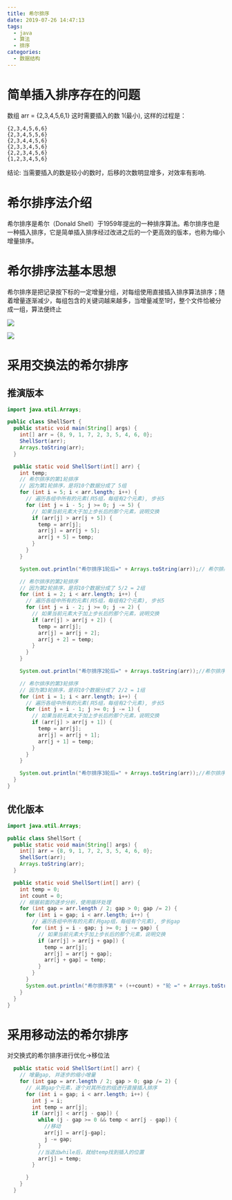 ```yaml
---
title: 希尔排序
date: 2019-07-26 14:47:13
tags: 
  - java
  - 算法
  - 排序
categories:
  - 数据结构
---
```



# 简单插入排序存在的问题
数组 arr = {2,3,4,5,6,1} 这时需要插入的数 1(最小), 这样的过程是：
```
{2,3,4,5,6,6}
{2,3,4,5,5,6}
{2,3,4,4,5,6}
{2,3,3,4,5,6}
{2,2,3,4,5,6}
{1,2,3,4,5,6}
```
结论: 当需要插入的数是较小的数时，后移的次数明显增多，对效率有影响.

# 希尔排序法介绍

希尔排序是希尔（Donald Shell）于1959年提出的一种排序算法。希尔排序也是一种插入排序，它是简单插入排序经过改进之后的一个更高效的版本，也称为缩小增量排序。

# 希尔排序法基本思想

希尔排序是把记录按下标的一定增量分组，对每组使用直接插入排序算法排序；随着增量逐渐减少，每组包含的关键词越来越多，当增量减至1时，整个文件恰被分成一组，算法便终止


![](https://shoukailiang-blog.oss-cn-hangzhou.aliyuncs.com/article/202211281520454.png)

![](https://shoukailiang-blog.oss-cn-hangzhou.aliyuncs.com/article/202211281520501.png)

# 采用交换法的希尔排序
## 推演版本
```java
import java.util.Arrays;

public class ShellSort {
  public static void main(String[] args) {
    int[] arr = {8, 9, 1, 7, 2, 3, 5, 4, 6, 0};
    ShellSort(arr);
    Arrays.toString(arr);
  }

  public static void ShellSort(int[] arr) {
    int temp;
    // 希尔排序的第1轮排序
    // 因为第1轮排序，是将10个数据分成了 5组
    for (int i = 5; i < arr.length; i++) {
      // 遍历各组中所有的元素(共5组，每组有2个元素), 步长5
      for (int j = i - 5; j >= 0; j -= 5) {
        // 如果当前元素大于加上步长后的那个元素，说明交换
        if (arr[j] > arr[j + 5]) {
          temp = arr[j];
          arr[j] = arr[j + 5];
          arr[j + 5] = temp;
        }
      }
    }

    System.out.println("希尔排序1轮后=" + Arrays.toString(arr));// 希尔排序1轮后=[3, 5, 1, 6, 0, 8, 9, 4, 7, 2]

    // 希尔排序的第2轮排序
    // 因为第2轮排序，是将10个数据分成了 5/2 = 2组
    for (int i = 2; i < arr.length; i++) {
      // 遍历各组中所有的元素(共5组，每组有2个元素), 步长5
      for (int j = i - 2; j >= 0; j -= 2) {
        // 如果当前元素大于加上步长后的那个元素，说明交换
        if (arr[j] > arr[j + 2]) {
          temp = arr[j];
          arr[j] = arr[j + 2];
          arr[j + 2] = temp;
        }
      }
    }

    System.out.println("希尔排序2轮后=" + Arrays.toString(arr));//希尔排序2轮后=[0, 2, 1, 4, 3, 5, 7, 6, 9, 8]

    // 希尔排序的第3轮排序
    // 因为第3轮排序，是将10个数据分成了 2/2 = 1组
    for (int i = 1; i < arr.length; i++) {
      // 遍历各组中所有的元素(共5组，每组有2个元素), 步长5
      for (int j = i - 1; j >= 0; j -= 1) {
        // 如果当前元素大于加上步长后的那个元素，说明交换
        if (arr[j] > arr[j + 1]) {
          temp = arr[j];
          arr[j] = arr[j + 1];
          arr[j + 1] = temp;
        }
      }
    }

    System.out.println("希尔排序3轮后=" + Arrays.toString(arr));//希尔排序3轮后=[0, 1, 2, 3, 4, 5, 6, 7, 8, 9]
  }
}

```
## 优化版本
```java
import java.util.Arrays;

public class ShellSort {
  public static void main(String[] args) {
    int[] arr = {8, 9, 1, 7, 2, 3, 5, 4, 6, 0};
    ShellSort(arr);
    Arrays.toString(arr);
  }

  public static void ShellSort(int[] arr) {
    int temp = 0;
    int count = 0;
    // 根据前面的逐步分析，使用循环处理
    for (int gap = arr.length / 2; gap > 0; gap /= 2) {
      for (int i = gap; i < arr.length; i++) {
        // 遍历各组中所有的元素(共gap组，每组有个元素), 步长gap
        for (int j = i - gap; j >= 0; j -= gap) {
          // 如果当前元素大于加上步长后的那个元素，说明交换
          if (arr[j] > arr[j + gap]) {
            temp = arr[j];
            arr[j] = arr[j + gap];
            arr[j + gap] = temp;
          }
        }
      }
      System.out.println("希尔排序第" + (++count) + "轮 =" + Arrays.toString(arr));
    }
  }
}

```
# 采用移动法的希尔排序
对交换式的希尔排序进行优化->移位法
```java
  public static void ShellSort(int[] arr) {
    // 增量gap, 并逐步的缩小增量
    for (int gap = arr.length / 2; gap > 0; gap /= 2) {
      // 从第gap个元素，逐个对其所在的组进行直接插入排序
      for (int i = gap; i < arr.length; i++) {
        int j = i;
        int temp = arr[j];
        if (arr[j] < arr[j - gap]) {
          while (j - gap >= 0 && temp < arr[j - gap]) {
            //移动
            arr[j] = arr[j-gap];
            j -= gap;
          }
          //当退出while后，就给temp找到插入的位置
          arr[j] = temp;
        }

      }
    }
  }
```
